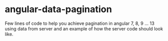 # angular-data-pagination
Few lines of code to help you achieve pagination in angular 7, 8, 9 ... 13 using data from server and an example of how the server code should look like.
